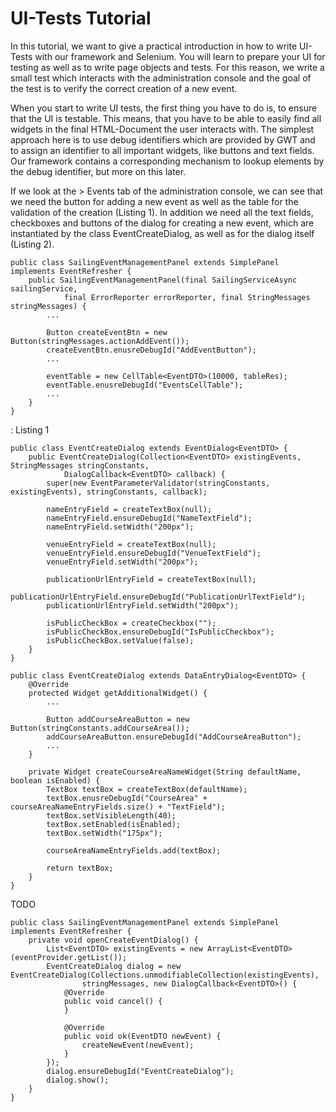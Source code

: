 # UI-Tests Tutorial

In this tutorial, we want to give a practical introduction in how to write UI-Tests with our framework and Selenium. You will learn to prepare your UI for testing as well as to write page objects and tests. For this reason, we write a small test which interacts with the administration console and the goal of the test is to verify the correct creation of a new event.

When you start to write UI tests, the first thing you have to do is, to ensure that the UI is testable. This means, that you have to be able to easily find all widgets in the final HTML-Document the user interacts with. The simplest approach here is to use debug identifiers which are provided by GWT and to assign an identifier to all important widgets, like buttons and text fields. Our framework contains a corresponding mechanism to lookup elements by the debug identifier, but more on this later.

If we look at the > Events tab of the administration console, we can see that we need the button for adding a new event as well as the table for the validation of the creation (Listing 1). In addition we need all the text fields, checkboxes and buttons of the dialog for creating a new event, which are instantiated by the class EventCreateDialog, as well as for the dialog itself (Listing 2).

    public class SailingEventManagementPanel extends SimplePanel implements EventRefresher {
        public SailingEventManagementPanel(final SailingServiceAsync sailingService,
                final ErrorReporter errorReporter, final StringMessages stringMessages) {
            ...
            
            Button createEventBtn = new Button(stringMessages.actionAddEvent());
            createEventBtn.enusreDebugId("AddEventButton");
            ...
            
            eventTable = new CellTable<EventDTO>(10000, tableRes);
            eventTable.enusreDebugId("EventsCellTable");
            ...
        }
    }

: Listing 1

    public class EventCreateDialog extends EventDialog<EventDTO> {
        public EventCreateDialog(Collection<EventDTO> existingEvents, StringMessages stringConstants,
                DialogCallback<EventDTO> callback) {
            super(new EventParameterValidator(stringConstants, existingEvents), stringConstants, callback);
            
            nameEntryField = createTextBox(null);
            nameEntryField.ensureDebugId("NameTextField");
            nameEntryField.setWidth("200px");
            
            venueEntryField = createTextBox(null);
            venueEntryField.ensureDebugId("VenueTextField");
            venueEntryField.setWidth("200px");
            
            publicationUrlEntryField = createTextBox(null);
            publicationUrlEntryField.ensureDebugId("PublicationUrlTextField");
            publicationUrlEntryField.setWidth("200px");
            
            isPublicCheckBox = createCheckbox("");
            isPublicCheckBox.ensureDebugId("IsPublicCheckbox");
            isPublicCheckBox.setValue(false);
        }
    }

    public class EventCreateDialog extends DataEntryDialog<EventDTO> {
        @Override
        protected Widget getAdditionalWidget() {
            ...
            
            Button addCourseAreaButton = new Button(stringConstants.addCourseArea());
            addCourseAreaButton.ensureDebugId("AddCourseAreaButton");
            ...
        }
        
        private Widget createCourseAreaNameWidget(String defaultName, boolean isEnabled) {
            TextBox textBox = createTextBox(defaultName);
            textBox.enusreDebugId("CourseArea" + courseAreaNameEntryFields.size() + "TextField");
            textBox.setVisibleLength(40);
            textBox.setEnabled(isEnabled);
            textBox.setWidth("175px");
            
            courseAreaNameEntryFields.add(textBox);
            
            return textBox;
        }
    }

TODO

    public class SailingEventManagementPanel extends SimplePanel implements EventRefresher {
        private void openCreateEventDialog() {
            List<EventDTO> existingEvents = new ArrayList<EventDTO>(eventProvider.getList());
            EventCreateDialog dialog = new EventCreateDialog(Collections.unmodifiableCollection(existingEvents),
                    stringMessages, new DialogCallback<EventDTO>() {
                @Override
                public void cancel() {
                }
                
                @Override
                public void ok(EventDTO newEvent) {
                    createNewEvent(newEvent);
                }
            });
            dialog.ensureDebugId("EventCreateDialog");
            dialog.show();
        }
    }